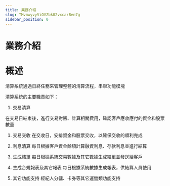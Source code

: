 ```yaml
---
title: 業務介紹
slug: TMvmwyvyViOVZbk02vxcarBen7g
sidebar_position: 0
---
```



# 業務介紹

# 概述

清算系統通過日終任務來管理整體的清算流程，串聯功能模塊

清算系統的主要職責如下：

1. 交易清算

在交易日結束後，進行交易對賬、計算相關費用，確認客戶應收應付的資金和股票數量

1. 交易交收
     在交收日，安排資金和股票交收，以確保交收的順利完成

2. 利息清算
    每日根據客戶資金餘額計算融資利息、存款利息並進行結算

3. 生成結單
    每日根據系統交易數據及其它數據生成結單並發送給客戶

4. 生成合規報表及其它報表
    每日根據系統數據生成報表，供結算人員使用

5. 其它功能支持
    經紀人分傭、卡券等其它運營類功能支持

